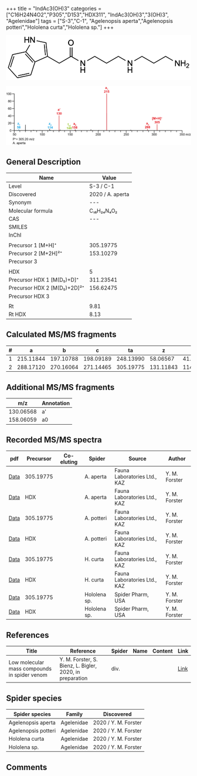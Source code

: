 +++
title = "IndAc3(OH)3"
categories = ["C16H24N4O2","P305","D153","HDX311",
"IndAc3(OH)3","3(OH)3",
"Agelenidae"]
tags = ["S-3","C-1",
"Agelenopsis aperta","Agelenopsis potteri","Hololena curta","Hololena sp."]
+++

![](/img/IndAc3(OH)3.png)

![](/img_MSMS/305_IndAc3(OH)3_Aa.png?classes=border)

## General Description

| Name                        | Value            |
|-----------------------------|------------------|
| Level                       | S-3 / C-1               |
| Discovered                  | 2020 / A. aperta |
| Synonym                     | ---              |
| Molecular formula           | C₁₆H₂₄N₄O₂       |
| CAS                         | ---              |
| SMILES |   |
| InChI  |   |
|                             |                  |
| Precursor 1 [M+H]⁺          | 305.19775        |
| Precursor 2 [M+2H]²⁺        | 153.10279        |
| Precursor 3                 |                  |
|                             |                  |
| HDX                         | 5                |
| Precursor HDX 1 [M(D₅)+D]⁺   | 311.23541        |
| Precursor HDX 2 [M(D₅)+2D]²⁺ | 156.62475        |
| Precursor HDX 3             |                  |
|                             |                  |
| Rt                          | 9.81             |
| Rt HDX                      | 8.13             |

## Calculated MS/MS fragments

| # | a         | b         | c         | ta        | z         | y         | tz        |
|---|-----------|-----------|-----------|-----------|-----------|-----------|-----------|
| 1 | 215.11844 | 197.10788 | 198.09189 | 248.13990 | 58.06567  | 41.03912  | 91.08713  |
| 2 | 288.17120 | 270.16064 | 271.14465 | 305.19775 | 131.11843 | 114.09188 | 148.14498 |

## Additional MS/MS fragments

| m/z       | Annotation |
|-----------|------------|
| 130.06568 | a'         |
| 158.06059 | a0         |

## Recorded MS/MS spectra

| pdf                                              | Precursor | Co-eluting | Spider    | Source                       | Author        |
|--------------------------------------------------|-----------|------------|-----------|------------------------------|---------------|
| [Data](/pdf/A-aperta/305_IndAc3(OH)3_Aa.pdf)     | 305.19775 |            | A. aperta | Fauna Laboratories Ltd., KAZ | Y. M. Forster |
| [Data](/pdf/A-aperta/305_IndAc3(OH)3_Aa_HDX.pdf) | HDX       |            | A. aperta | Fauna Laboratories Ltd., KAZ | Y. M. Forster |
| [Data](/pdf/A-potteri/305_IndAc3(OH)3_Ap.pdf) | 305.19775 |           | A. potteri | Fauna Laboratories Ltd., KAZ | Y. M. Forster |
| [Data](/pdf/A-potteri/305_IndAc3(OH)3_Ap_HDX.pdf) | HDX |           | A. potteri | Fauna Laboratories Ltd., KAZ | Y. M. Forster |
| [Data](/pdf/H-curta/305_IndAc3(OH)3_Hc.pdf) | 305.19775 |           | H. curta | Fauna Laboratories Ltd., KAZ | Y. M. Forster |
| [Data](/pdf/H-curta/305_IndAc3(OH)3_Hc_HDX.pdf) | HDX |           | H. curta | Fauna Laboratories Ltd., KAZ | Y. M. Forster |
| [Data](/pdf/Hololena-sp/305_IndAc3(OH)3_Ho-sp.pdf) | 305.19775 |           | Hololena sp. | Spider Pharm, USA | Y. M. Forster |
| [Data](/pdf/Hololena-sp/305_IndAc3(OH)3_Ho-sp_HDX.pdf) | HDX |           | Hololena sp. | Spider Pharm, USA | Y. M. Forster |

## References

| Title     | Reference   | Spider    | Name   | Content  | Link |
|-----------|-------------|-----------|--------|----------|-----|
| Low molecular mass compounds in spider venom      | Y. M. Forster, S. Bienz, L. Bigler, 2020, in preparation          | div.       |   |   | [Link](unknown) |

## Spider species

| Spider species     | Family     | Discovered           |
|--------------------|------------|----------------------|
| Agelenopsis aperta | Agelenidae | 2020 / Y. M. Forster |
| Agelenopsis potteri | Agelenidae | 2020 / Y. M. Forster |
| Hololena curta | Agelenidae | 2020 / Y. M. Forster |
| Hololena sp. | Agelenidae | 2020 / Y. M. Forster |

## Comments